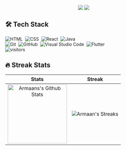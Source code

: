 <p align="center">
  <img src="https://capsule-render.vercel.app/api?type=shark&color=auto&height=50&section=header&text=&fontSize=90" />
  <img src="https://capsule-render.vercel.app/api?text=Hey!%20Thats%20me%20Armaan%20😉&animation=fadeIn&type=waving&color=gradient&height=160&section=header"/>
</p>

## 🛠 Tech Stack

![HTML](https://img.shields.io/badge/-HTML-05122A?style=flat&logo=HTML5)&nbsp;
![CSS](https://img.shields.io/badge/-CSS-05122A?style=flat&logo=CSS3&logoColor=1572B6)&nbsp;
![React](https://img.shields.io/badge/-React-05122A?style=flat&logo=react)&nbsp;
![Java](https://img.shields.io/badge/-Java-05122A?style=flat&logo=Java&logoColor=FFA518)&nbsp;
<br />
![Git](https://img.shields.io/badge/-Git-05122A?style=flat&logo=git)&nbsp;
![GitHub](https://img.shields.io/badge/-GitHub-05122A?style=flat&logo=github)&nbsp;
![Visual Studio Code](https://img.shields.io/badge/-Visual%20Studio%20Code-05122A?style=flat&logo=visual-studio-code&logoColor=007ACC)&nbsp;
![Flutter](https://img.shields.io/badge/Flutter-%2302569B.svg?style=for-the-badge&logo=Flutter&logoColor=white)
<br/>
![visitors](https://visitor-badge.glitch.me/badge?page_id=page.id&left_color=green&right_color=red)


## 🔥 Streak Stats

| Stats    | Streak    |
| :---: | :---: |
|<a href="https://github.com/wei"><img alt="Armaans's Github Stats" src="https://github-readme-stats.vercel.app/api?username=0Armaan025&show_icons=true&count_private=true&title_color=f69673&icon_color=1b93c9&show_owner=true" height="190px"/></a>|<img src="https://github-readme-streak-stats.herokuapp.com/?user=0Armaan025&title_color=f69673&icon_color=1b93c9&show_owner=true" alt="Armaan's Streaks"/>|

